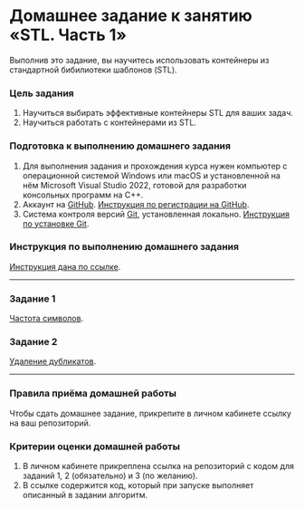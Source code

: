 # Домашнее задание к занятию «STL. Часть 1»

Выполнив это задание, вы научитесь использовать контейнеры из стандартной бибилиотеки шаблонов (STL).

### Цель задания

1. Научиться выбирать эффективные контейнеры STL для ваших задач.
2. Научиться работать с контейнерами из STL.

### Подготовка к выполнению домашнего задания

1. Для выполнения задания и прохождения курса нужен компьютер с операционной системой Windows или macOS и установленной на нём Microsoft Visual Studio 2022, готовой для разработки консольных программ на C++.
2. Аккаунт на [GitHub](https://github.com/). [Инструкция по регистрации на GitHub](https://github.com/netology-code/cppm-homeworks/tree/main/common/sign%20up).
3. Система контроля версий [Git](https://git-scm.com/), установленная локально. [Инструкция по установке Git](https://github.com/netology-code/cppm-homeworks/tree/main/common/download).

### Инструкция по выполнению домашнего задания

[Инструкция дана по ссылке](https://github.com/netology-code/cppm-homeworks/blob/main/common/readme.md).

------

### Задание 1

[Частота символов](https://github.com/Sergey-87/Netology-Homework-CPP/tree/main/Block5_Advanced_C++_programming/Lesson6_STL_1/Task1).

### Задание 2

[Удаление дубликатов](https://github.com/Sergey-87/Netology-Homework-CPP/tree/main/Block5_Advanced_C++_programming/Lesson6_STL_1/Task2).


------

### Правила приёма домашней работы

Чтобы сдать домашнее задание, прикрепите в личном кабинете ссылку на ваш репозиторий.

### Критерии оценки домашней работы

1. В личном кабинете прикреплена ссылка на репозиторий с кодом для заданий 1, 2 (обязательно) и 3 (по желанию).
2. В ссылке содержится код, который при запуске выполняет описанный в задании алгоритм.